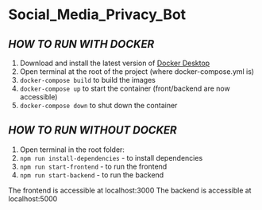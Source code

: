 # Social_Media_Privacy_Bot

## *HOW TO RUN WITH DOCKER*
 1. Download and install the latest version of [Docker Desktop](https://hub.docker.com/editions/community/docker-ce-desktop-windows?tab=description)
 2.  Open terminal at the root of the project (where docker-compose.yml is)
 3.  `docker-compose build` to build the images  
 4.  `docker-compose up` to start the container (front/backend are now accessible)
 5.  `docker-compose down` to shut down the container


## *HOW TO RUN WITHOUT DOCKER*
 1. Open terminal in the root folder:
 2. `npm run install-dependencies` - to install dependencies
 3. `npm run start-frontend` - to run the frontend
 4. `npm run start-backend` - to run the backend


The frontend is accessible at localhost:3000
The backend is accessible at localhost:5000
